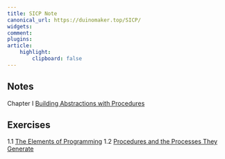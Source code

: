 ```yaml
---
title: SICP Note
canonical_url: https://duinomaker.top/SICP/
widgets:
comment:
plugins:
article:
    highlight:
        clipboard: false
---
```


## Notes

<span class="mono rigid">Chapter I&nbsp;</span><a href="/SICP/notes/1/" target="_self">Building Abstractions with Procedures</a>
<!-- <span class="mono rigid">Chapter II&nbsp;&nbsp;</span>Building Abstractions with Data
<span class="mono rigid">Chapter III&nbsp;</span>Modularity, Objects, and State
<span class="mono rigid">Chapter IV&nbsp;&nbsp;</span>Metalinguistic Abstraction
<span class="mono rigid">Chapter V&nbsp;&nbsp;&nbsp;</span>Computing with Register Machines -->

## Exercises

<span class="mono rigid">1.1 </span><a href="/SICP/exercises/1.1/" target="_self">The Elements of Programming</a>
<span class="mono rigid">1.2 </span><a href="/SICP/exercises/1.2/" target="_self">Procedures and the Processes They Generate</a>